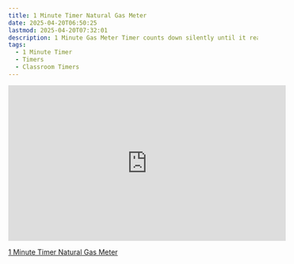 ```yaml
---
title: 1 Minute Timer Natural Gas Meter
date: 2025-04-20T06:50:25
lastmod: 2025-04-20T07:32:01
description: 1 Minute Gas Meter Timer counts down silently until it reaches 0:00 and then makes a sound to show time is up
tags:
  - 1 Minute Timer
  - Timers
  - Classroom Timers
---
```


<div class="iframe-16-9-container">
<iframe class="youTubeIframe" width="560" height="315" src="https://www.youtube.com/embed/D5dvU3sBqbg" title="YouTube video player" frameborder="0" allow="accelerometer; autoplay; clipboard-write; encrypted-media; gyroscope; picture-in-picture; web-share" allowfullscreen></iframe>
</div>

[1 Minute Timer Natural Gas Meter](https://youtu.be/D5dvU3sBqbg)
